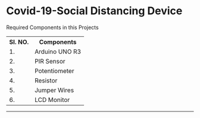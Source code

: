 # Covid-19-Social Distancing Device

<p>Required Components in this Projects</p>
<table>
  <tr>
    <th>SI. NO.</th>
     <th>Components</th>
    <tr>
      <td>1.</td>
      <td>Arduino UNO R3</td>
      </tr>
  <tr>
      <td>2.</td>
      <td>PIR Sensor</td>
      </tr>
  <tr>
      <td>3.</td>
      <td>Potentiometer</td>
      </tr>
  <tr>
      <td>4.</td>
      <td>Resistor</td>
      </tr>
    <tr>
      <td>5.</td>
      <td>Jumper Wires</td>
      </tr>
  </tr>
  <tr>
      <td>6.</td>
      <td>LCD Monitor</td>
      </tr>
  </tr>
  </table>
  <hr>
  
